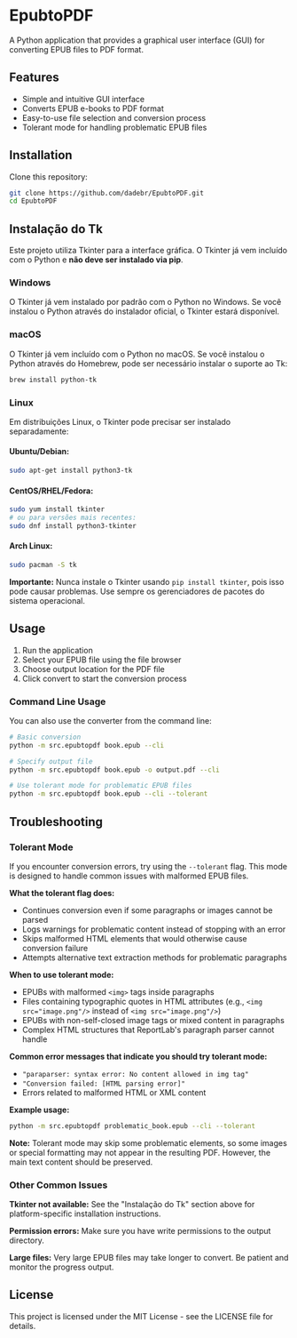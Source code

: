 # EpubtoPDF

A Python application that provides a graphical user interface (GUI) for converting EPUB files to PDF format.

## Features

- Simple and intuitive GUI interface
- Converts EPUB e-books to PDF format
- Easy-to-use file selection and conversion process
- Tolerant mode for handling problematic EPUB files

## Installation

Clone this repository:

```bash
git clone https://github.com/dadebr/EpubtoPDF.git
cd EpubtoPDF
```

## Instalação do Tk

Este projeto utiliza Tkinter para a interface gráfica. O Tkinter já vem incluído com o Python e **não deve ser instalado via pip**.

### Windows

O Tkinter já vem instalado por padrão com o Python no Windows. Se você instalou o Python através do instalador oficial, o Tkinter estará disponível.

### macOS

O Tkinter já vem incluído com o Python no macOS. Se você instalou o Python através do Homebrew, pode ser necessário instalar o suporte ao Tk:

```bash
brew install python-tk
```

### Linux

Em distribuições Linux, o Tkinter pode precisar ser instalado separadamente:

#### Ubuntu/Debian:

```bash
sudo apt-get install python3-tk
```

#### CentOS/RHEL/Fedora:

```bash
sudo yum install tkinter
# ou para versões mais recentes:
sudo dnf install python3-tkinter
```

#### Arch Linux:

```bash
sudo pacman -S tk
```

**Importante:** Nunca instale o Tkinter usando `pip install tkinter`, pois isso pode causar problemas. Use sempre os gerenciadores de pacotes do sistema operacional.

## Usage

1. Run the application
2. Select your EPUB file using the file browser
3. Choose output location for the PDF file
4. Click convert to start the conversion process

### Command Line Usage

You can also use the converter from the command line:

```bash
# Basic conversion
python -m src.epubtopdf book.epub --cli

# Specify output file
python -m src.epubtopdf book.epub -o output.pdf --cli

# Use tolerant mode for problematic EPUB files
python -m src.epubtopdf book.epub --cli --tolerant
```

## Troubleshooting

### Tolerant Mode

If you encounter conversion errors, try using the `--tolerant` flag. This mode is designed to handle common issues with malformed EPUB files.

**What the tolerant flag does:**
- Continues conversion even if some paragraphs or images cannot be parsed
- Logs warnings for problematic content instead of stopping with an error
- Skips malformed HTML elements that would otherwise cause conversion failure
- Attempts alternative text extraction methods for problematic paragraphs

**When to use tolerant mode:**
- EPUBs with malformed `<img>` tags inside paragraphs
- Files containing typographic quotes in HTML attributes (e.g., `<img src="image.png"/>` instead of `<img src="image.png"/>`)
- EPUBs with non-self-closed image tags or mixed content in paragraphs
- Complex HTML structures that ReportLab's paragraph parser cannot handle

**Common error messages that indicate you should try tolerant mode:**
- `"paraparser: syntax error: No content allowed in img tag"`
- `"Conversion failed: [HTML parsing error]"`
- Errors related to malformed HTML or XML content

**Example usage:**
```bash
python -m src.epubtopdf problematic_book.epub --cli --tolerant
```

**Note:** Tolerant mode may skip some problematic elements, so some images or special formatting may not appear in the resulting PDF. However, the main text content should be preserved.

### Other Common Issues

**Tkinter not available:** See the "Instalação do Tk" section above for platform-specific installation instructions.

**Permission errors:** Make sure you have write permissions to the output directory.

**Large files:** Very large EPUB files may take longer to convert. Be patient and monitor the progress output.

## License

This project is licensed under the MIT License - see the LICENSE file for details.
